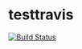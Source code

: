 # testtravis

[![Build Status](https://travis-ci.org/moratori/testtravis.svg?branch=master)](https://travis-ci.org/moratori/testtravis)
